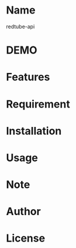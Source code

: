 # Name

redtube-api

# DEMO



# Features



# Requirement



# Installation



# Usage



# Note



# Author



# License



